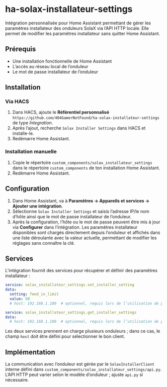 # ha-solax-installateur-settings

Intégration personnalisée pour Home Assistant permettant de gérer les paramètres installateur des onduleurs SolaX via l’API HTTP locale. Elle permet de modifier les paramètres installateur sans quitter Home Assistant.

## Prérequis

- Une installation fonctionnelle de Home Assistant
- L’accès au réseau local de l’onduleur
- Le mot de passe installateur de l’onduleur

## Installation

### Via HACS

1. Dans HACS, ajoute le **Référentiel personnalisé** `https://github.com/404GamerNotFound/ha-solax-installateur-settings` de type *Integration*.
2. Après l’ajout, recherche `Solax Installer Settings` dans HACS et installe-le.
3. Redémarre Home Assistant.

### Installation manuelle

1. Copie le répertoire `custom_components/solax_installateur_settings` dans le répertoire `custom_components` de ton installation Home Assistant.
2. Redémarre Home Assistant.

## Configuration

1. Dans Home Assistant, va à **Paramètres → Appareils et services → Ajouter une intégration**.
2. Sélectionne `Solax Installer Settings` et saisis l’adresse IP/le nom d’hôte ainsi que le mot de passe installateur de l’onduleur.
3. Après la configuration, l’hôte ou le mot de passe peuvent être mis à jour via **Configurer** dans l’intégration. Les paramètres installateur disponibles sont chargés directement depuis l’onduleur et affichés dans une liste déroulante avec la valeur actuelle, permettant de modifier les réglages sans connaître la clé.

## Services

L’intégration fournit des services pour récupérer et définir des paramètres installateur :

```yaml
service: solax_installateur_settings.set_installer_setting
data:
  setting: feed_in_limit
  value: 50
  # host: 192.168.1.100  # optionnel, requis lors de l’utilisation de plusieurs onduleurs
```

```yaml
service: solax_installateur_settings.get_installer_settings
data:
  # host: 192.168.1.100  # optionnel, requis lors de l’utilisation de plusieurs onduleurs
```

Les deux services prennent en charge plusieurs onduleurs ; dans ce cas, le champ `host` doit être défini pour sélectionner le bon client.

## Implémentation

La communication avec l’onduleur est gérée par le `SolaxInstallerClient` interne défini dans `custom_components/solax_installateur_settings/api.py`. L’API HTTP peut varier selon le modèle d’onduleur ; ajuste `api.py` si nécessaire.

